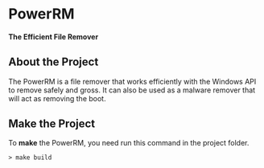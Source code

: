 # PowerRM

#### The Efficient File Remover

## About the Project

The PowerRM is a file remover that works efficiently with the Windows API to 
remove safely and gross. It can also be used as a malware remover that will act as removing the boot.

## Make the Project

To **make** the PowerRM, you need run this command in the project folder.
    
	> make build
	